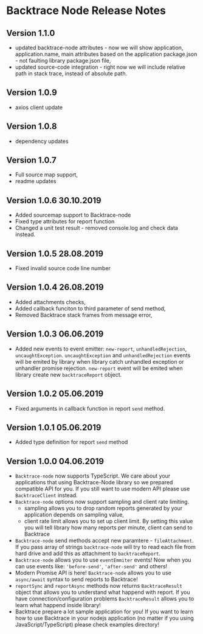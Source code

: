# Backtrace Node Release Notes

## Version 1.1.0

- updated backtrace-node attributes - now we will show application, application.name, main attributes based on the
  application package.json - not faulting library package.json file,
- updated source-code integration - right now we will include relative path in stack trace, instead of absolute path.

## Version 1.0.9

- axios client update

## Version 1.0.8

- dependency updates

## Version 1.0.7

- Full source map support,
- readme updates

## Version 1.0.6 30.10.2019

- Added sourcemap support to Backtrace-node
- Fixed type attributes for report function
- Changed a unit test result - removed console.log and check data instead.

## Version 1.0.5 28.08.2019

- Fixed invalid source code line number

## Version 1.0.4 26.08.2019

- Added attachments checks,
- Added callback funciton to third parameter of send method,
- Removed Backtrace stack frames from message error,

## Version 1.0.3 06.06.2019

- Added new events to event emitter: `new-report`, `unhandledRejection`, `uncaughtException`. `uncaughtException` and
  `unhandledRejection` events will be emited by library when library catch unhandled exception or unhandler promise
  rejection. `new-report` event will be emited when library create new `backtraceReport` object.

## Version 1.0.2 05.06.2019

- Fixed arguments in callback function in report `send` method.

## Version 1.0.1 05.06.2019

- Added type definition for report `send` method

## Version 1.0.0 04.06.2019

- `Backtrace-node` now supports TypeScript. We care about your applications that using Backtrace-Node library so we
  prepared compatible API for you. If you still want to use modern API please use `BacktraceClient` instead.
- `Backtrace-node` options now support sampling and client rate limiting.
  - sampling allows you to drop random reports generated by your application depends on sampling value,
  - client rate limit allows you to set up client limit. By setting this value you will tell library how many reports
    per minute, client can send to Backtrace
- `Backtrace-node` send methods accept new paramtere - `fileAttachment`. If you pass array of strings `backtrace-node`
  will try to read each file from hard drive and add this as attachment to `backtraceReport`.
- `Backtrace-node` allows you to use `eventEmmiter` events! Now when you can use events like: `'before-send'`,
  `'after-send'` and others!
- Modern Promise API is here! `Backtrace-node` allows you to use `async/await` syntax to send reports to Backtrace!
- `reportSync` and `reportAsync` methods now returns `BacktraceResult` object that allows you to understand what happend
  with report. If you have connection/configuration problems `BacktraceResult` allows you to learn what happend inside
  library!
- Backtrace prepare a lot sample application for you! If you want to learn how to use Backtrace in your nodejs
  application (no matter if you using JavaScript/TypeScript) please check examples directory!
